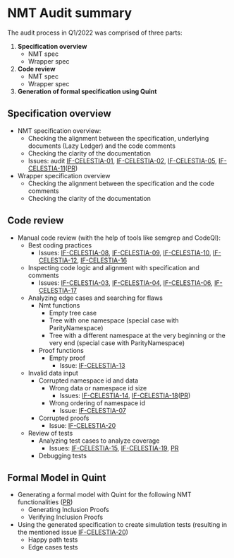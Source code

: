 # NMT Audit summary

The audit process in Q1/2022 was comprised of three parts:

1. **Specification overview**
   - NMT spec
   - Wrapper spec
2. **Code review**
   - NMT spec
   - Wrapper spec
3. **Generation of formal specification using Quint**

## Specification overview

- NMT specification overview:
  - Checking the alignment between the specification, underlying documents (Lazy Ledger) and the code comments
  - Checking the clarity of the documentation
  - Issues: audit [IF-CELESTIA-01](../findings/IF-CELESTIA-01.md), [IF-CELESTIA-02](../findings/IF-CELESTIA-02.md), [IF-CELESTIA-05](../findings/IF-CELESTIA-05.md), [IF-CELESTIA-11](../findings/IF-CELESTIA-11.md)([PR](https://github.com/celestiaorg/nmt/pull/134))
- Wrapper specification overview
  - Checking the alignment between the specification and the code comments
  - Checking the clarity of the documentation

## Code review

- Manual code review (with the help of tools like semgrep and CodeQl):
  - Best coding practices
    - Issues: [IF-CELESTIA-08](../findings/IF-CELESTIA-08.md), [IF-CELESTIA-09](../findings/IF-CELESTIA-09.md), [IF-CELESTIA-10](../findings/IF-CELESTIA-10.md), [IF-CELESTIA-12](../findings/IF-CELESTIA-12.md), [IF-CELESTIA-16](../findings/IF-CELESTIA-16.md)
  - Inspecting code logic and alignment with specification and comments
    - Issues: [IF-CELESTIA-03](../findings/IF-CELESTIA-03.md), [IF-CELESTIA-04](../findings/IF-CELESTIA-04.md), [IF-CELESTIA-06](../findings/IF-CELESTIA-06.md), [IF-CELESTIA-17](../findings/IF-CELESTIA-17.md)
  - Analyzing edge cases and searching for flaws
    - Nmt functions
      - Empty tree case
      - Tree with one namespace (special case with ParityNamespace)
      - Tree with a different namespace at the very beginning or the very end (special case with ParityNamespace)
    - Proof functions
      - Empty proof
        - Issue: [IF-CELESTIA-13](../findings/IF-CELESTIA-13.md)
  - Invalid data input
    - Corrupted namespace id and data
      - Wrong data or namespace id size
        - Issues: [IF-CELESTIA-14](../findings/IF-CELESTIA-14.md), [IF-CELESTIA-18](../findings/IF-CELESTIA-18.md)([PR](https://github.com/celestiaorg/nmt/pull/156))
      - Wrong ordering of namespace id
        - Issue: [IF-CELESTIA-07](../findings/IF-CELESTIA-07.md)
    - Corrupted proofs
      - Issue: [IF-CELESTIA-20](../findings/IF-CELESTIA-20.md)
  - Review of tests
    - Analyzing test cases to analyze coverage
      - Issues: [IF-CELESTIA-15](../findings/IF-CELESTIA-15.md), [IF-CELESTIA-19](../findings/IF-CELESTIA-19.md), [PR](https://github.com/celestiaorg/nmt/pull/149)
    - Debugging tests

## Formal Model in Quint

- Generating a formal model with Quint for the following NMT functionalities ([PR](https://github.com/celestiaorg/nmt/pull/163))
  - Generating Inclusion Proofs
  - Verifying Inclusion Proofs
- Using the generated specification to create simulation tests (resulting in the mentioned issue [IF-CELESTIA-20](../findings/IF-CELESTIA-20.md))
  - Happy path tests
  - Edge cases tests
